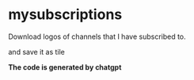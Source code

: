 # mysubscriptions

Download logos of channels that I have subscribed to.

and save it as tile

**The code is generated by chatgpt**

